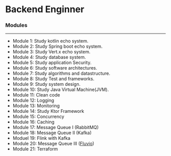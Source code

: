 # Backend Enginner

### Modules

---

- Module 1:  Study kotlin echo system.
- Module 2:  Study Spring boot echo system.
- Module 3:  Study Vert.x echo system.
- Module 4:  Study database system.
- Module 5:  Study application Security.
- Module 6:  Study software architectures.
- Module 7:  Study algorithms and datastructure.
- Module 8:  Study Test and frameworks.
- Module 9:  Study system design.
- Module 10: Study Java Virtual Machine(JVM).
- Module 11: Clean code
- Module 12: Logging
- Module 13: Monitoring
- Module 14: Study Ktor Framework
- Module 15: Concurrency
- Module 16: Caching
- Module 17: Message Queue I   (RabbitMQ)
- Module 18: Message Queue II  (Kafka)
- Moduel 19: Flink with Kafka
- Module 20: Message Queue III ([Fluvio](https://github.com/infinyon/fluvio))
- Module 21: Terraform

